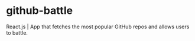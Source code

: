 # github-battle
React.js | App that fetches the most popular GitHub repos and allows users to battle.
